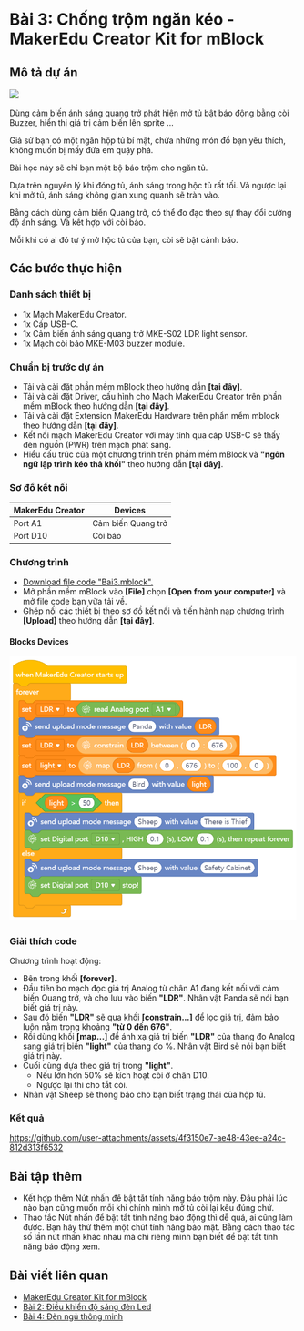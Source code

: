 # Bài 3: Chống trộm ngăn kéo - MakerEdu Creator Kit for mBlock

## Mô tả dự án

![](/ex/less03/image/BAI3.png)

Dùng cảm biến ánh sáng quang trở phát hiện mở tủ bật báo động bằng còi Buzzer, hiển thị giá trị cảm biến lên sprite ...

Giả sử bạn có một ngăn hộp tủ bí mật, chứa những món đồ bạn yêu thích, không muốn bị mấy đứa em quậy phá.

Bài học này sẽ chỉ bạn một bộ báo trộm cho ngăn tủ.

Dựa trên nguyên lý khi đóng tủ, ánh sáng trong hộc tủ rất tối. Và ngược lại khi mở tủ, ánh sáng không gian xung quanh sẽ tràn vào.

Bằng cách dùng cảm biến Quang trở, có thể đo đạc theo sự thay đổi cường độ ánh sáng. Và kết hợp với còi báo.

Mỗi khi có ai đó tự ý mở hộc tủ của bạn, còi sẽ bật cảnh báo.

## Các bước thực hiện

### Danh sách thiết bị

- 1x Mạch MakerEdu Creator.
- 1x Cáp USB-C.
- 1x Cảm biến ánh sáng quang trở MKE-S02 LDR light sensor.
- 1x Mạch còi báo MKE-M03 buzzer module.

### Chuẩn bị trước dự án

- Tải và cài đặt phần mềm mBlock theo hướng dẫn **[tại đây]**.
- Tải và cài đặt Driver, cấu hình cho Mạch MakerEdu Creator trên phần mềm mBlock theo hướng dẫn **[tại đây]**.
- Tải và cài đặt Extension MakerEdu Hardware trên phần mềm mblock theo hướng dẫn **[tại đây]**.
- Kết nối mạch MakerEdu Creator với máy tính qua cáp USB-C sẽ thấy đèn nguồn (PWR) trên mạch phát sáng.
- Hiểu cấu trúc của một chương trình trên phầm mềm mBlock và **"ngôn ngữ lập trình kéo thả khối"** theo hướng dẫn **[tại đây]**.

### Sơ đồ kết nối

| MakerEdu Creator | Devices              |
|------------------|----------------------|
| Port A1          | Cảm biến Quang trở   |
| Port D10         | Còi báo              |

### Chương trình

- [Download file code "Bai3.mblock".](/ex/less03/mBlock5/Bai3.mblock)
- Mở phần mềm mBlock vào **[File]** chọn **[Open from your computer]** và mở file code bạn vừa tải về.
- Ghép nối các thiết bị theo sơ đồ kết nối và tiến hành nạp chương trình **[Upload]** theo hướng dẫn **[tại đây]**.

#### Blocks Devices

![Creator mBlock Bai 3](/ex/less03/image/Creator_mBlock_Bai_3.png)

### Giải thích code

Chương trình hoạt động:

- Bên trong khối **[forever]**.
- Đầu tiên bo mạch đọc giá trị Analog từ chân A1 đang kết nối với cảm biến Quang trở, và cho lưu vào biến **"LDR"**. Nhân vật Panda sẽ nói bạn biết giá trị này.
- Sau đó biến **"LDR"** sẽ qua khối **[constrain...]** để lọc giá trị, đảm bảo luôn nằm trong khoảng **"từ 0 đến 676"**.
- Rồi dùng khối **[map...]** để ánh xạ giá trị biến **"LDR"** của thang đo Analog sang giá trị biến **"light"** của thang đo %. Nhân vật Bird sẽ nói bạn biết giá trị này.
- Cuối cùng dựa theo giá trị trong **"light"**.
  - Nếu lớn hơn 50% sẽ kích hoạt còi ở chân D10.
  - Ngược lại thì cho tắt còi.
- Nhân vật Sheep sẽ thông báo cho bạn biết trạng thái của hộp tủ.

### Kết quả

https://github.com/user-attachments/assets/4f3150e7-ae48-43ee-a24c-812d313f6532


## Bài tập thêm

- Kết hợp thêm Nút nhấn để bật tắt tính năng báo trộm này. Đâu phải lúc nào bạn cũng muốn mỗi khi chính mình mở tủ còi lại kêu đúng chứ.
- Thao tắc Nút nhấn để bật tắt tính năng báo động thì dễ quá, ai cũng làm được. Bạn hãy thử thêm một chút tính năng bảo mật. Bằng cách thao tác số lần nút nhấn khác nhau mà chỉ riêng mình bạn biết để bật tắt tính năng báo động xem.

## Bài viết liên quan

- [MakerEdu Creator Kit for mBlock](/README.md)
- [Bài 2: Điều khiển độ sáng đèn Led](/ex/less02/README.md)
- [Bài 4: Đèn ngủ thông minh](/ex/less04/README.md)
